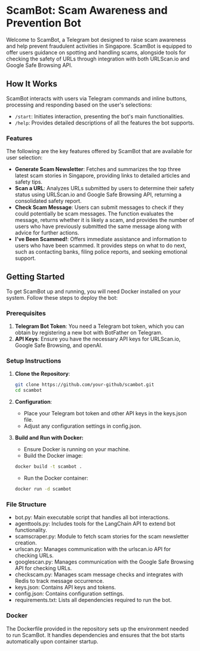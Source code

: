 # ScamBot: Scam Awareness and Prevention Bot

Welcome to ScamBot, a Telegram bot designed to raise scam awareness and help prevent fraudulent activities in Singapore. ScamBot is equipped to offer users guidance on spotting and handling scams, alongside tools for checking the safety of URLs through integration with both URLScan.io and Google Safe Browsing API.

## How It Works

ScamBot interacts with users via Telegram commands and inline buttons, processing and responding based on the user's selections:

- `/start`: Initiates interaction, presenting the bot's main functionalities.
- `/help`: Provides detailed descriptions of all the features the bot supports.

### Features

The following are the key features offered by ScamBot that are available for user selection:

- **Generate Scam Newsletter**: Fetches and summarizes the top three latest scam stories in Singapore, providing links to detailed articles and safety tips.
- **Scan a URL**: Analyzes URLs submitted by users to determine their safety status using URLScan.io and Google Safe Browsing API, returning a consolidated safety report.
- **Check Scam Message**: Users can submit messages to check if they could potentially be scam messages. The function evaluates the message, returns whether it is likely a scam, and provides the number of users who have previously submitted the same message along with advice for further actions.
- **I've Been Scammed!**: Offers immediate assistance and information to users who have been scammed. It provides steps on what to do next, such as contacting banks, filing police reports, and seeking emotional support.

## Getting Started

To get ScamBot up and running, you will need Docker installed on your system. Follow these steps to deploy the bot:

### Prerequisites

1. **Telegram Bot Token**: You need a Telegram bot token, which you can obtain by registering a new bot with BotFather on Telegram.
2. **API Keys**: Ensure you have the necessary API keys for URLScan.io, Google Safe Browsing, and openAI.

### Setup Instructions

1. **Clone the Repository**:

    ```bash
    git clone https://github.com/your-github/scambot.git
    cd scambot
    ```

2. **Configuration**:
    - Place your Telegram bot token and other API keys in the keys.json file.
    - Adjust any configuration settings in config.json.

3. **Build and Run with Docker:**
    - Ensure Docker is running on your machine.
    - Build the Docker image:

    ```bash
    docker build -t scambot .
    ```

    - Run the Docker container:

    ```bash
    docker run -d scambot
    ```

### File Structure

- bot.py: Main executable script that handles all bot interactions.
- agenttools.py: Includes tools for the LangChain API to extend bot functionality.
- scamscraper.py: Module to fetch scam stories for the scam newsletter creation.
- urlscan.py: Manages communication with the urlscan.io API for checking URLs.
- googlescan.py: Manages communication with the Google Safe Browsing API for checking URLs.
- checkscam.py: Manages scam message checks and integrates with Redis to track message occurrence.
- keys.json: Contains API keys and tokens.
- config.json: Contains configuration settings.
- requirements.txt: Lists all dependencies required to run the bot.

### Docker

The Dockerfile provided in the repository sets up the environment needed to run ScamBot. It handles dependencies and ensures that the bot starts automatically upon container startup.

